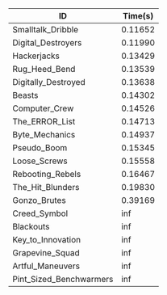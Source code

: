 |ID|Time(s)|
|-|-|
|Smalltalk_Dribble|0.11652|
|Digital_Destroyers|0.11990|
|Hackerjacks|0.13429|
|Rug_Heed_Bend|0.13539|
|Digitally_Destroyed|0.13638|
|Beasts|0.14302|
|Computer_Crew|0.14526|
|The_ERROR_List|0.14713|
|Byte_Mechanics|0.14937|
|Pseudo_Boom|0.15345|
|Loose_Screws|0.15558|
|Rebooting_Rebels|0.16467|
|The_Hit_Blunders|0.19830|
|Gonzo_Brutes|0.39169|
|Creed_Symbol|inf|
|Blackouts|inf|
|Key_to_Innovation|inf|
|Grapevine_Squad|inf|
|Artful_Maneuvers|inf|
|Pint_Sized_Benchwarmers|inf|
